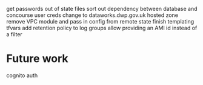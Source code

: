get passwords out of state files
sort out dependency between database and concourse user creds
change to dataworks.dwp.gov.uk hosted zone
remove VPC module and pass in config from remote state
finish templating tfvars
add retention policy to log groups
allow providing an AMI id instead of a filter

# Future work
cognito auth
